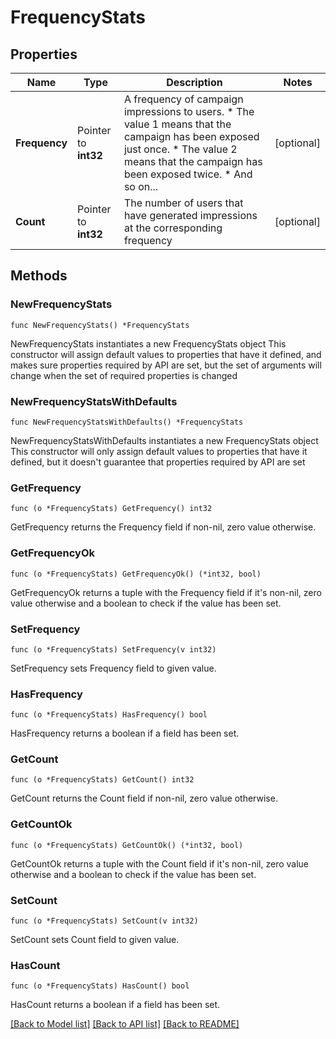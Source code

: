 # FrequencyStats

## Properties

Name | Type | Description | Notes
------------ | ------------- | ------------- | -------------
**Frequency** | Pointer to **int32** | A frequency of campaign impressions to users. * The value 1 means that the campaign has been exposed just once. * The value 2 means that the campaign has been exposed twice. * And so on...  | [optional] 
**Count** | Pointer to **int32** | The number of users that have generated impressions at the corresponding frequency | [optional] 

## Methods

### NewFrequencyStats

`func NewFrequencyStats() *FrequencyStats`

NewFrequencyStats instantiates a new FrequencyStats object
This constructor will assign default values to properties that have it defined,
and makes sure properties required by API are set, but the set of arguments
will change when the set of required properties is changed

### NewFrequencyStatsWithDefaults

`func NewFrequencyStatsWithDefaults() *FrequencyStats`

NewFrequencyStatsWithDefaults instantiates a new FrequencyStats object
This constructor will only assign default values to properties that have it defined,
but it doesn't guarantee that properties required by API are set

### GetFrequency

`func (o *FrequencyStats) GetFrequency() int32`

GetFrequency returns the Frequency field if non-nil, zero value otherwise.

### GetFrequencyOk

`func (o *FrequencyStats) GetFrequencyOk() (*int32, bool)`

GetFrequencyOk returns a tuple with the Frequency field if it's non-nil, zero value otherwise
and a boolean to check if the value has been set.

### SetFrequency

`func (o *FrequencyStats) SetFrequency(v int32)`

SetFrequency sets Frequency field to given value.

### HasFrequency

`func (o *FrequencyStats) HasFrequency() bool`

HasFrequency returns a boolean if a field has been set.

### GetCount

`func (o *FrequencyStats) GetCount() int32`

GetCount returns the Count field if non-nil, zero value otherwise.

### GetCountOk

`func (o *FrequencyStats) GetCountOk() (*int32, bool)`

GetCountOk returns a tuple with the Count field if it's non-nil, zero value otherwise
and a boolean to check if the value has been set.

### SetCount

`func (o *FrequencyStats) SetCount(v int32)`

SetCount sets Count field to given value.

### HasCount

`func (o *FrequencyStats) HasCount() bool`

HasCount returns a boolean if a field has been set.


[[Back to Model list]](../README.md#documentation-for-models) [[Back to API list]](../README.md#documentation-for-api-endpoints) [[Back to README]](../README.md)


